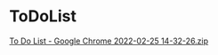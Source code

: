 # ToDoList
 
[To Do List - Google Chrome 2022-02-25 14-32-26.zip](https://github.com/zeynepdaglar/ToDoList/files/8140800/To.Do.List.-.Google.Chrome.2022-02-25.14-32-26.zip)
